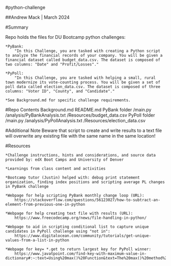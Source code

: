 #python-challenge

##Andrew Mack | March 2024

#Summary

Repo holds the files for DU Bootcamp python challenges:
    
    *PyBank:
        "In this Challenge, you are tasked with creating a Python script to analyze the financial records of your company. You will be given a financial dataset called budget_data.csv. The dataset is composed of two columns: "Date" and "Profit/Losses"."
        
    *PyPoll:
        "In this Challenge, you are tasked with helping a small, rural town modernize its vote-counting process. You will be given a set of poll data called election_data.csv. The dataset is composed of three columns: "Voter ID", "County", and "Candidate"."
        
    *See Background.md for specific challenge requirements.

#Repo Contents
    Background.md
    README.md
    PyBank folder
        /main.py
        /analysis/PyBankAnalysis.txt
        /Resources/budget_data.csv
    PyPoll folder
        /main.py
        /analysis/PyPollAnalysis.txt
        /Resources/election_data.csv

#Additional Note
    Beware that script to create and write results to a text file will overwrite any existing file with the same name in the same location!

#Resources

    *Challenge instructions, hints and considerations, and source data provided by: edX Boot Camps and University of Denver
    
    *Learnings from class content and activities
    
    *Bootcamp tutor (Justin) helped with: debug print statement organization, finding index positions and scripting average PL changes in PyBank challenge
    
    *Webpage for help scripting PyBank monthly change loop (URL):
        https://stackoverflow.com/questions/56123027/how-to-subtract-an-element-from-previous-one-in-python
    
    *Webpage for help creating text file with results (URL):
        https://www.freecodecamp.org/news/file-handling-in-python/
    
    *Webpage to aid in scripting conditional list to capture unique candidates in PyPoll challenge using "not in":
        https://www.digitalocean.com/community/tutorials/get-unique-values-from-a-list-in-python
    
    *Webpage for key= *.get to return largest key for PyPoll winner:
        https://www.javatpoint.com/find-key-with-maximum-value-in-dictionary#:~:text=Using%20max()%20Function&text=The%20max()%20method%20is,highest%20value%20using%20the%20function.
